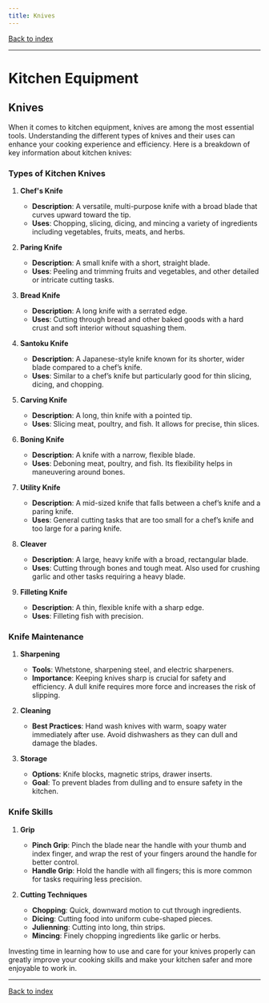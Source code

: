 ```yaml
---
title: Knives
---
```


[Back to index](index.html)

---
# Kitchen Equipment
## Knives

When it comes to kitchen equipment, knives are among the most essential tools. Understanding the different types of knives and their uses can enhance your cooking experience and efficiency. Here is a breakdown of key information about kitchen knives:

### Types of Kitchen Knives

1. **Chef's Knife**
   - **Description**: A versatile, multi-purpose knife with a broad blade that curves upward toward the tip.
   - **Uses**: Chopping, slicing, dicing, and mincing a variety of ingredients including vegetables, fruits, meats, and herbs.

2. **Paring Knife**
   - **Description**: A small knife with a short, straight blade.
   - **Uses**: Peeling and trimming fruits and vegetables, and other detailed or intricate cutting tasks.

3. **Bread Knife**
   - **Description**: A long knife with a serrated edge.
   - **Uses**: Cutting through bread and other baked goods with a hard crust and soft interior without squashing them.

4. **Santoku Knife**
   - **Description**: A Japanese-style knife known for its shorter, wider blade compared to a chef’s knife.
   - **Uses**: Similar to a chef’s knife but particularly good for thin slicing, dicing, and chopping.

5. **Carving Knife**
   - **Description**: A long, thin knife with a pointed tip.
   - **Uses**: Slicing meat, poultry, and fish. It allows for precise, thin slices.

6. **Boning Knife**
   - **Description**: A knife with a narrow, flexible blade.
   - **Uses**: Deboning meat, poultry, and fish. Its flexibility helps in maneuvering around bones.

7. **Utility Knife**
   - **Description**: A mid-sized knife that falls between a chef’s knife and a paring knife.
   - **Uses**: General cutting tasks that are too small for a chef’s knife and too large for a paring knife.

8. **Cleaver**
   - **Description**: A large, heavy knife with a broad, rectangular blade.
   - **Uses**: Cutting through bones and tough meat. Also used for crushing garlic and other tasks requiring a heavy blade.

9. **Filleting Knife**
   - **Description**: A thin, flexible knife with a sharp edge.
   - **Uses**: Filleting fish with precision.

### Knife Maintenance

1. **Sharpening**
   - **Tools**: Whetstone, sharpening steel, and electric sharpeners.
   - **Importance**: Keeping knives sharp is crucial for safety and efficiency. A dull knife requires more force and increases the risk of slipping.

2. **Cleaning**
    - **Best Practices**: Hand wash knives with warm, soapy water immediately after use. Avoid dishwashers as they can dull and damage the blades.

3. **Storage**
   - **Options**: Knife blocks, magnetic strips, drawer inserts.
   - **Goal**: To prevent blades from dulling and to ensure safety in the kitchen.

### Knife Skills

1. **Grip**
   - **Pinch Grip**: Pinch the blade near the handle with your thumb and index finger, and wrap the rest of your fingers around the handle for better control.
   - **Handle Grip**: Hold the handle with all fingers; this is more common for tasks requiring less precision.

2. **Cutting Techniques**
   - **Chopping**: Quick, downward motion to cut through ingredients.
   - **Dicing**: Cutting food into uniform cube-shaped pieces.
   - **Julienning**: Cutting into long, thin strips.
   - **Mincing**: Finely chopping ingredients like garlic or herbs.

Investing time in learning how to use and care for your knives properly can greatly improve your cooking skills and make your kitchen safer and more enjoyable to work in.

---
[Back to index](index.html)
